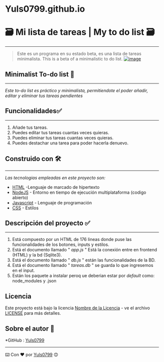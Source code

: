 # Yuls0799.github.io

# 🗃️ Mi lista de tareas | My to do list 🗃️
-----------------------------------------------------------------------------------------------------------------------------------------------------------------------

>Este es un programa en su estado beta, es una lista de tareas minimalista. This is a beta of a minimalistic to do list.
                     [ ![image](https://user-images.githubusercontent.com/107286036/187015945-626faccb-dbca-4fdf-bb9c-61ecee0ed86c.png)
](https://drive.google.com/file/d/1AhMjlYgiTfeONldt3hPL7o2UswlBGJb0/view?usp=sharing)
>
##  Minimalist To-do list 📝
-----------------------------------------------------------------------------------------------------------------------------------------------------------------------

_Este to-do list es práctico y minimalista, permitiendote el poder añadir, editar y eliminar tus tareas pendientes_

## Funcionalidades✅
-----------------------------------------------------------------------------------------------------------------------------------------------------------------------

1. Añade tus tareas.
2. Puedes editar tus tareas cuantas veces quieras.
3. Puedes eliminar tus tareas cuantas veces quieras.
4. Puedes destachar una tarea para poder hacerla denuevo.


## Construido con 🛠️
-----------------------------------------------------------------------------------------------------------------------------------------------------------------------

_Las tecnologias empleadas en este proyecto son:_

* [HTML](https://www.w3schools.com/html/) -Lenguaje de marcado de hipertexto
* [NodeJS](https://nodejs.org/en/) - Entorno en tiempo de ejecución multiplataforma (codigo abierto)
* [Javascript](https://developer.mozilla.org/es/docs/Learn/JavaScript/First_steps/What_is_JavaScript) - Lenguaje de programación
* [CSS](https://developer.mozilla.org/es/docs/Learn/CSS/First_steps/What_is_CSS) - Estilos


## Descripción del proyecto ✅
-----------------------------------------------------------------------------------------------------------------------------------------------------------------------

1. Está compuesto por un HTML de 176 lineas donde puse las funcionalidades de los botones, inputs y estilos.
2. Está el documento llamado " *app.js* " Está la conexión entre en frontend (HTML) y la bd (Sqlite3).
3. Está el documento llamado " *db.js* " están las funcionalidades de la BD.
4. Está el documento llamado " *tareas.db* " se guarda lo que ingresemos en el input.
5. Están los paquete a instalar peroq ue deberian estar por _default_ como: node_modules y .json


## Licencia

Este proyecto está bajo la licencia [Nombre de la Licencia](LICENSE) - ve el archivo [LICENSE](LICENSE) para más detalles.



## Sobre el autor 👷
*GitHub : [Yuls0799](https://github.comYuls0799)


---
⌨️ Con ❤️ por [Yuls0799](https://github.comYuls0799) 😊
